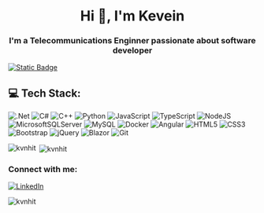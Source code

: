 <h1 align="center">Hi 👋, I'm Kevein</h1>
<h3 align="center">I'm a Telecommunications Enginner passionate about software developer</h3>

<a href="https://drive.google.com/file/d/1zymTTfB0uS5k02aUuRj0CuxjeCTRbLGp/view?usp=sharing" rel="nofollow"><img alt="Static Badge" src="https://camo.githubusercontent.com/27538f588b219c4eeae3cbbae5a4ec9d37ce194786d5e5ea7faff5ea72428abf/68747470733a2f2f696d672e736869656c64732e696f2f62616467652f526573756d652d6a656674653f636f6c6f723d626c7565266c696e6b3d68747470732533412532462532467777772e676f6f676c652e636f6d2e6272253246253346686c25334470742d4252" data-canonical-src="https://img.shields.io/badge/Resume-jefte?color=blue&amp;link=https%3A%2F%2Fwww.google.com.br%2F%3Fhl%3Dpt-BR" style="max-width: 100%;"></a>

## 💻 Tech Stack:
![.Net](https://img.shields.io/badge/.NET-5C2D91?style=for-the-badge&logo=.net&logoColor=white) ![C#](https://img.shields.io/badge/c%23-%23239120.svg?style=for-the-badge&logo=csharp&logoColor=white) ![C++](https://img.shields.io/badge/c++-%2300599C.svg?style=for-the-badge&logo=c%2B%2B&logoColor=white)  ![Python](https://img.shields.io/badge/python-3670A0?style=for-the-badge&logo=python&logoColor=ffdd54)  ![JavaScript](https://img.shields.io/badge/javascript-%23323330.svg?style=for-the-badge&logo=javascript&logoColor=%23F7DF1E) ![TypeScript](https://img.shields.io/badge/typescript-%23007ACC.svg?style=for-the-badge&logo=typescript&logoColor=white) ![NodeJS](https://img.shields.io/badge/node.js-6DA55F?style=for-the-badge&logo=node.js&logoColor=white) ![MicrosoftSQLServer](https://img.shields.io/badge/Microsoft%20SQL%20Server-CC2927?style=for-the-badge&logo=microsoft%20sql%20server&logoColor=white) ![MySQL](https://img.shields.io/badge/mysql-%2300000f.svg?style=for-the-badge&logo=mysql&logoColor=white) ![Docker](https://img.shields.io/badge/docker-%230db7ed.svg?style=for-the-badge&logo=docker&logoColor=white) ![Angular](https://img.shields.io/badge/angular-%23DD0031.svg?style=for-the-badge&logo=angular&logoColor=white) ![HTML5](https://img.shields.io/badge/html5-%23E34F26.svg?style=for-the-badge&logo=html5&logoColor=white) ![CSS3](https://img.shields.io/badge/css3-%231572B6.svg?style=for-the-badge&logo=css3&logoColor=white) ![Bootstrap](https://img.shields.io/badge/bootstrap-%238511FA.svg?style=for-the-badge&logo=bootstrap&logoColor=white) ![jQuery](https://img.shields.io/badge/jquery-%230769AD.svg?style=for-the-badge&logo=jquery&logoColor=white) ![Blazor](https://img.shields.io/badge/blazor-%235C2D91.svg?style=for-the-badge&logo=blazor&logoColor=white) ![Git](https://img.shields.io/badge/git-%23F05033.svg?style=for-the-badge&logo=git&logoColor=white)

<p><img align="left" src="https://github-readme-stats.vercel.app/api/top-langs?username=kvnhit&theme=dark&show_icons=true&locale=en&layout=compact" alt="kvnhit" /></p>

<p>&nbsp;<img align="center" src="https://github-readme-stats.vercel.app/api?username=kvnhit&theme=dark&show_icons=true&locale=en" alt="kvnhit" /></p>

<h3 align="left">Connect with me:</h3>
<p align="left">
<a href="https://linkedin.com/in/kevein-bezerra-hitzschky" target="blank"><img src="https://camo.githubusercontent.com/29ba59dbf61686238096822c7de916a9b41c40bf362b70e7f2c609551ce8f656/68747470733a2f2f696d672e736869656c64732e696f2f62616467652f6c696e6b6564696e2d2532333030373742352e7376673f7374796c653d666f722d7468652d6261646765266c6f676f3d6c696e6b6564696e266c6f676f436f6c6f723d7768697465" alt="LinkedIn" data-canonical-src="https://img.shields.io/badge/linkedin-%230077B5.svg?style=for-the-badge&amp;logo=linkedin&amp;logoColor=white" style="max-width: 100%;"></a>
</p>

<p align="left"> <img src="https://komarev.com/ghpvc/?username=kvnhit&label=Profile%20views&color=0e75b6&style=flat" alt="kvnhit" /> </p>

